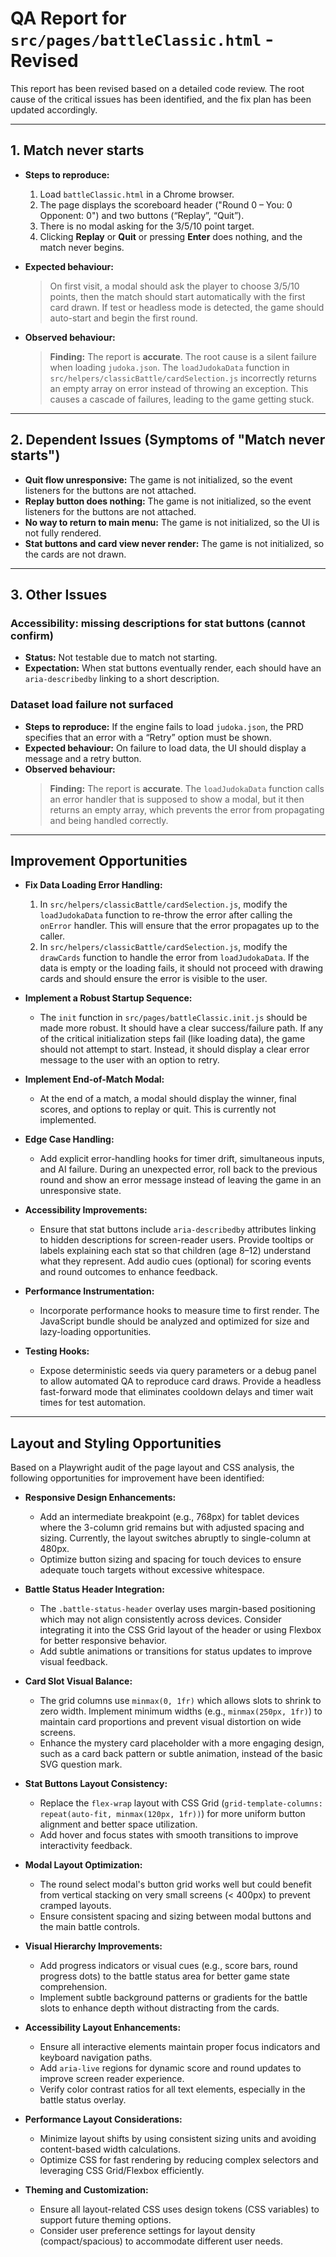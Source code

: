 # QA Report for `src/pages/battleClassic.html` - Revised

This report has been revised based on a detailed code review. The root cause of the critical issues has been identified, and the fix plan has been updated accordingly.

---

## 1. Match never starts

- **Steps to reproduce:**
  1. Load `battleClassic.html` in a Chrome browser.
  2. The page displays the scoreboard header ("Round 0 – You: 0 Opponent: 0") and two buttons (“Replay”, “Quit”).
  3. There is no modal asking for the 3/5/10 point target.
  4. Clicking **Replay** or **Quit** or pressing **Enter** does nothing, and the match never begins.

- **Expected behaviour:**

  > On first visit, a modal should ask the player to choose 3/5/10 points, then the match should start automatically with the first card drawn. If test or headless mode is detected, the game should auto-start and begin the first round.

- **Observed behaviour:**
  > **Finding:** The report is **accurate**. The root cause is a silent failure when loading `judoka.json`. The `loadJudokaData` function in `src/helpers/classicBattle/cardSelection.js` incorrectly returns an empty array on error instead of throwing an exception. This causes a cascade of failures, leading to the game getting stuck.

---

## 2. Dependent Issues (Symptoms of "Match never starts")

- **Quit flow unresponsive:** The game is not initialized, so the event listeners for the buttons are not attached.
- **Replay button does nothing:** The game is not initialized, so the event listeners for the buttons are not attached.
- **No way to return to main menu:** The game is not initialized, so the UI is not fully rendered.
- **Stat buttons and card view never render:** The game is not initialized, so the cards are not drawn.

---

## 3. Other Issues

### Accessibility: missing descriptions for stat buttons (cannot confirm)

- **Status:** Not testable due to match not starting.
- **Expectation:** When stat buttons eventually render, each should have an `aria-describedby` linking to a short description.

### Dataset load failure not surfaced

- **Steps to reproduce:** If the engine fails to load `judoka.json`, the PRD specifies that an error with a “Retry” option must be shown.
- **Expected behaviour:** On failure to load data, the UI should display a message and a retry button.
- **Observed behaviour:**
  > **Finding:** The report is **accurate**. The `loadJudokaData` function calls an error handler that is supposed to show a modal, but it then returns an empty array, which prevents the error from propagating and being handled correctly.

---

## Improvement Opportunities

- **Fix Data Loading Error Handling:**
  1. In `src/helpers/classicBattle/cardSelection.js`, modify the `loadJudokaData` function to re-throw the error after calling the `onError` handler. This will ensure that the error propagates up to the caller.
  2. In `src/helpers/classicBattle/cardSelection.js`, modify the `drawCards` function to handle the error from `loadJudokaData`. If the data is empty or the loading fails, it should not proceed with drawing cards and should ensure the error is visible to the user.

- **Implement a Robust Startup Sequence:**
  - The `init` function in `src/pages/battleClassic.init.js` should be made more robust. It should have a clear success/failure path. If any of the critical initialization steps fail (like loading data), the game should not attempt to start. Instead, it should display a clear error message to the user with an option to retry.

- **Implement End-of-Match Modal:**
  - At the end of a match, a modal should display the winner, final scores, and options to replay or quit. This is currently not implemented.

- **Edge Case Handling:**
  - Add explicit error-handling hooks for timer drift, simultaneous inputs, and AI failure. During an unexpected error, roll back to the previous round and show an error message instead of leaving the game in an unresponsive state.

- **Accessibility Improvements:**
  - Ensure that stat buttons include `aria-describedby` attributes linking to hidden descriptions for screen-reader users. Provide tooltips or labels explaining each stat so that children (age 8–12) understand what they represent. Add audio cues (optional) for scoring events and round outcomes to enhance feedback.

- **Performance Instrumentation:**
  - Incorporate performance hooks to measure time to first render. The JavaScript bundle should be analyzed and optimized for size and lazy-loading opportunities.

- **Testing Hooks:**
  - Expose deterministic seeds via query parameters or a debug panel to allow automated QA to reproduce card draws. Provide a headless fast-forward mode that eliminates cooldown delays and timer wait times for test automation.

---

## Layout and Styling Opportunities

Based on a Playwright audit of the page layout and CSS analysis, the following opportunities for improvement have been identified:

- **Responsive Design Enhancements:**
  - Add an intermediate breakpoint (e.g., 768px) for tablet devices where the 3-column grid remains but with adjusted spacing and sizing. Currently, the layout switches abruptly to single-column at 480px.
  - Optimize button sizing and spacing for touch devices to ensure adequate touch targets without excessive whitespace.

- **Battle Status Header Integration:**
  - The `.battle-status-header` overlay uses margin-based positioning which may not align consistently across devices. Consider integrating it into the CSS Grid layout of the header or using Flexbox for better responsive behavior.
  - Add subtle animations or transitions for status updates to improve visual feedback.

- **Card Slot Visual Balance:**
  - The grid columns use `minmax(0, 1fr)` which allows slots to shrink to zero width. Implement minimum widths (e.g., `minmax(250px, 1fr)`) to maintain card proportions and prevent visual distortion on wide screens.
  - Enhance the mystery card placeholder with a more engaging design, such as a card back pattern or subtle animation, instead of the basic SVG question mark.

- **Stat Buttons Layout Consistency:**
  - Replace the `flex-wrap` layout with CSS Grid (`grid-template-columns: repeat(auto-fit, minmax(120px, 1fr))`) for more uniform button alignment and better space utilization.
  - Add hover and focus states with smooth transitions to improve interactivity feedback.

- **Modal Layout Optimization:**
  - The round select modal's button grid works well but could benefit from vertical stacking on very small screens (< 400px) to prevent cramped layouts.
  - Ensure consistent spacing and sizing between modal buttons and the main battle controls.

- **Visual Hierarchy Improvements:**
  - Add progress indicators or visual cues (e.g., score bars, round progress dots) to the battle status area for better game state comprehension.
  - Implement subtle background patterns or gradients for the battle slots to enhance depth without distracting from the cards.

- **Accessibility Layout Enhancements:**
  - Ensure all interactive elements maintain proper focus indicators and keyboard navigation paths.
  - Add `aria-live` regions for dynamic score and round updates to improve screen reader experience.
  - Verify color contrast ratios for all text elements, especially in the battle status overlay.

- **Performance Layout Considerations:**
  - Minimize layout shifts by using consistent sizing units and avoiding content-based width calculations.
  - Optimize CSS for fast rendering by reducing complex selectors and leveraging CSS Grid/Flexbox efficiently.

- **Theming and Customization:**
  - Ensure all layout-related CSS uses design tokens (CSS variables) to support future theming options.
  - Consider user preference settings for layout density (compact/spacious) to accommodate different user needs.
